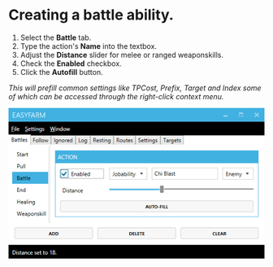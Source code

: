 # Creating a battle ability.
1. Select the **Battle** tab.
2. Type the action's **Name** into the textbox.
3. Adjust the **Distance** slider for melee or ranged weaponskills.
4. Check the **Enabled** checkbox.
5. Click the **Autofill** button.

*This will prefill common settings like TPCost, Prefix, Target and Index some of which can be accessed through the right-click context menu.*

![](images/battle.png)
